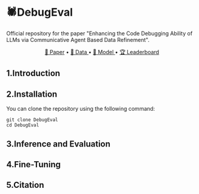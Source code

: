# 🕷️DebugEval 
Official repository for the paper "Enhancing the Code Debugging Ability of LLMs via
Communicative Agent Based Data Refinement".

<p align="center">
    <a href="">📜 Paper</a> •
    <a href="">🤗 Data </a> •
    <a href="">🤖 Model </a> •
    <a href="">🏆 Leaderboard</a> 
</p>

## 1.Introduction

## 2.Installation
You can clone the repository using the following command:

```
git clone DebugEval
cd DebugEval
```

## 3.Inference and Evaluation

## 4.Fine-Tuning

## 5.Citation
